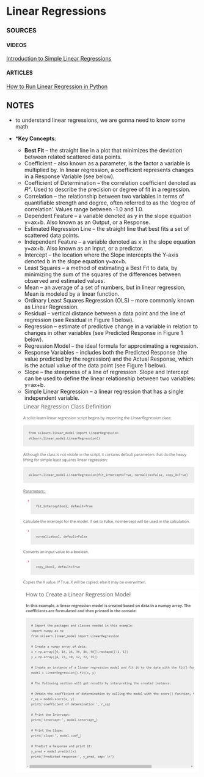 # Linear Regressions

### SOURCES
#### VIDEOS
[Introduction to Simple Linear Regressions](https://www.youtube.com/watch?v=KsVBBJRb9TE)
[]()
[]()

#### ARTICLES
[How to Run Linear Regression in Python](https://www.activestate.com/resources/quick-reads/how-to-run-linear-regressions-in-python-scikit-learn/)
[]()
[]()

## NOTES
- to understand linear regressions, we are gonna need to know some math
- ***Key Concepts**:
  - **Best Fit** – the straight line in a plot that minimizes the deviation between related scattered data points.
  - Coefficient – also known as a parameter, is the factor a variable is multiplied by. In linear regression, a coefficient represents changes in a Response Variable (see below).
  - Coefficient of Determination – the correlation coefficient denoted as 𝑅². Used to describe the precision or degree of fit in a regression. 
  - Correlation – the relationship between two variables in terms of quantifiable strength and degree, often referred to as the ‘degree of correlation’.  Values range between -1.0 and 1.0. 
  - Dependent Feature – a variable denoted as y in the slope equation y=ax+b. Also known as an Output, or a Response. 
  - Estimated Regression Line – the straight line that best fits a set of scattered data points.
  - Independent Feature – a variable denoted as x in the slope equation y=ax+b. Also known as an Input, or a predictor. 
  - Intercept – the location where the Slope intercepts the Y-axis denoted b in the slope equation y=ax+b. 
  - Least Squares – a method of estimating a Best Fit to data, by minimizing the sum of the squares of the differences between observed and estimated values.
  - Mean – an average of a set of numbers, but in linear regression, Mean is modeled by a linear function.
  - Ordinary Least Squares Regression (OLS) – more commonly known as Linear Regression. 
  - Residual – vertical distance between a data point and the line of regression (see Residual in Figure 1 below).
  - Regression – estimate of predictive change in a variable in relation to changes in other variables (see Predicted Response in Figure 1 below).
  - Regression Model – the ideal formula for approximating a regression.
  - Response Variables – includes both the Predicted Response (the value predicted by the regression) and the Actual Response, which is the actual value of the data point (see Figure 1 below).
  - Slope – the steepness of a line of regression. Slope and Intercept can be used to define the linear relationship between two variables: y=ax+b.
  - Simple Linear Regression – a linear regression that has a single independent variable.

  <img src= 'images/linear-regression-class.png'/>
  <img src='images/linear-regression-model.png'/>